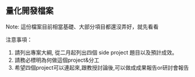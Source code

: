 ## 量化開發檔案

Note: 這份檔案目前相當基礎、大部分項目都還沒弄好，就先看看


注意事項：

1. 請列出專案大綱, 從二月起列出四個 side project 題目以及預計成效。
2. 請務必標明為何做這個project&分工
3. 希望四個project可以連起來,跟教授討論後,可以做成成果報告or研討會報告
